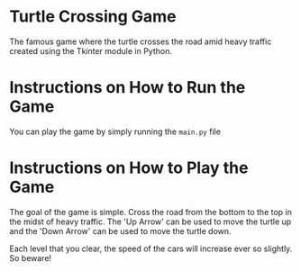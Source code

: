 # Turtle Crossing Game
The famous game where the turtle crosses the road amid heavy traffic created using the Tkinter module in Python.

# Instructions on How to Run the Game

You can play the game by simply running the `main.py` file

# Instructions on How to Play the Game

The goal of the game is simple. Cross the road from the bottom to the top in the midst of heavy traffic. The 'Up Arrow' can be used to move the turtle up and the 'Down Arrow' can be used to move the turtle down.

Each level that you clear, the speed of the cars will increase ever so slightly. So beware!
